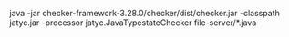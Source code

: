 java -jar checker-framework-3.28.0/checker/dist/checker.jar -classpath jatyc.jar -processor jatyc.JavaTypestateChecker file-server/*.java